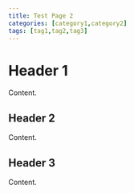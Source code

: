```yaml
---
title: Test Page 2
categories: [category1,category2]
tags: [tag1,tag2,tag3]
---
```


# Header 1
Content.

## Header 2
Content.

## Header 3
Content.